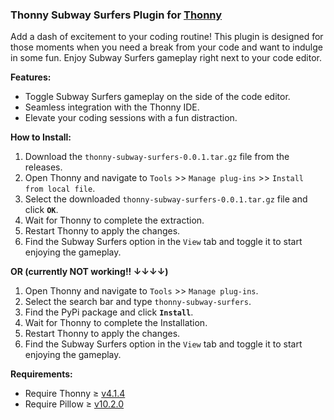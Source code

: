 ### **Thonny Subway Surfers Plugin for [Thonny](https://thonny.org)**
Add a dash of excitement to your coding routine! This plugin is designed for those moments when you need a break from your code and want to indulge in some fun. Enjoy Subway Surfers gameplay right next to your code editor.


**Features:**

- Toggle Subway Surfers gameplay on the side of the code editor.
- Seamless integration with the Thonny IDE.
- Elevate your coding sessions with a fun distraction.

**How to Install:**

1. Download the `thonny-subway-surfers-0.0.1.tar.gz` file from the releases.
2. Open Thonny and navigate to `Tools` >> `Manage plug-ins` >> `Install from local file`.
3. Select the downloaded `thonny-subway-surfers-0.0.1.tar.gz` file and click **`OK`**.
4. Wait for Thonny to complete the extraction.
5. Restart Thonny to apply the changes.
6. Find the Subway Surfers option in the `View` tab and toggle it to start enjoying the gameplay.

**OR (currently NOT working!! ↓↓↓↓)** 

1. Open Thonny and navigate to `Tools` >> `Manage plug-ins`.
2. Select the search bar and type `thonny-subway-surfers`.
3. Find the PyPi package and click **`Install`**.
4. Wait for Thonny to complete the Installation.
5. Restart Thonny to apply the changes.
6. Find the Subway Surfers option in the `View` tab and toggle it to start enjoying the gameplay.

**Requirements:**

- Require Thonny ≥ [v4.1.4](https://github.com/thonny/thonny/releases/tag/v4.1.4)
- Require Pillow ≥ [v10.2.0](https://github.com/python-pillow/Pillow/releases/tag/10.2.0)
